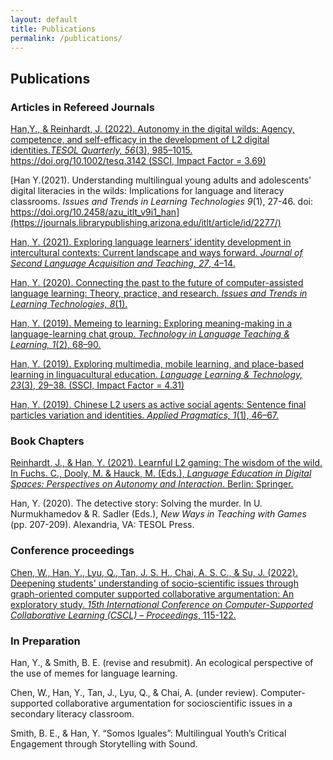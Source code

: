```yaml
---
layout: default
title: Publications
permalink: /publications/
---
```

## Publications
### Articles in Refereed Journals

[Han,Y., & Reinhardt, J. (2022). Autonomy in the digital wilds: Agency, competence, and self-efficacy in the development of L2 digital identities.*TESOL Quarterly, 56*(3), 985–1015. https://doi.org/10.1002/tesq.3142 (SSCI, Impact Factor = 3.69)](https://onlinelibrary.wiley.com/doi/10.1002/tesq.3142)

[Han Y.(2021). Understanding multilingual young adults and adolescents' digital literacies in the wilds: Implications for language and literacy classrooms. *Issues and Trends in Learning Technologies 9*(1), 27-46. doi: https://doi.org/10.2458/azu_itlt_v9i1_han](https://journals.librarypublishing.arizona.edu/itlt/article/id/2277/)

[Han, Y. (2021). Exploring language learners’ identity development in intercultural contexts: Current landscape and ways forward. *Journal of Second Language Acquisition and Teaching, 27*, 4–14.](https://journals.librarypublishing.arizona.edu/jslat/article/id/2981/)

[Han, Y. (2020). Connecting the past to the future of computer-assisted language learning: Theory, practice, and research. *Issues and Trends in Learning Technologies, 8*(1).](https://journals.librarypublishing.arizona.edu/itlt/article/id/1742/)

[Han, Y. (2019). Memeing to learning: Exploring meaning-making in a language-learning chat group. *Technology in Language Teaching & Learning, 1*(2), 68–90.](https://www.castledown.com.au/journals/tltl/article/?reference=191)

[Han, Y. (2019). Exploring multimedia, mobile learning, and place-based learning in linguacultural education. *Language Learning & Technology, 23*(3), 29–38. (SSCI, Impact Factor = 4.31)](https://www.lltjournal.org/item/3116)

[Han, Y. (2019). Chinese L2 users as active social agents: Sentence final particles variation and identities. *Applied Pragmatics, 1*(1), 46–67.](https://benjamins.com/catalog/ap.00003.han)

### Book Chapters
[Reinhardt, J., & Han, Y. (2021). Learnful L2 gaming: The wisdom of the wild. In Fuchs. C., Dooly, M. & Hauck, M. (Eds.), *Language Education in Digital Spaces: Perspectives on Autonomy and Interaction*. Berlin: Springer.](https://link.springer.com/chapter/10.1007/978-3-030-74958-3_9)

Han, Y. (2020). The detective story: Solving the murder. In U. Nurmukhamedov & R. Sadler (Eds.), *New Ways in Teaching with Games* (pp. 207-209). Alexandria, VA: TESOL Press.  

### Conference proceedings

[Chen, W., Han, Y., Lyu, Q., Tan, J. S. H., Chai, A. S. C., & Su, J. (2022). Deepening students' understanding of socio-scientific issues through graph-oriented computer supported collaborative argumentation: An exploratory study. *15th International Conference on Computer-Supported Collaborative Learning (CSCL) – Proceedings*, 115-122.](https://repository.nie.edu.sg/handle/10497/24340)

### In Preparation

Han, Y., & Smith, B. E. (revise and resubmit). An ecological perspective of the use of memes for language learning. 

Chen, W., Han, Y., Tan, J., Lyu, Q., & Chai, A. (under review). Computer-supported collaborative argumentation for socioscientific issues in a secondary literacy classroom.

Smith, B. E., & Han, Y. “Somos Iguales”: Multilingual Youth’s Critical Engagement through Storytelling with Sound.


